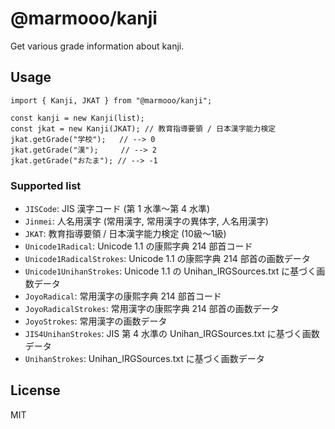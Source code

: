 # @marmooo/kanji

Get various grade information about kanji.

## Usage

```
import { Kanji, JKAT } from "@marmooo/kanji";

const kanji = new Kanji(list);
const jkat = new Kanji(JKAT); // 教育指導要領 / 日本漢字能力検定
jkat.getGrade("学校");   // --> 0
jkat.getGrade("漢");     // --> 2
jkat.getGrade("おたま"); // --> -1
```

### Supported list

- `JISCode`: JIS 漢字コード (第 1 水準〜第 4 水準)
- `Jinmei`: 人名用漢字 (常用漢字, 常用漢字の異体字, 人名用漢字)
- `JKAT`: 教育指導要領 / 日本漢字能力検定 (10級〜1級)
- `Unicode1Radical`: Unicode 1.1 の康熙字典 214 部首コード
- `Unicode1RadicalStrokes`: Unicode 1.1 の康熙字典 214 部首の画数データ
- `Unicode1UnihanStrokes`: Unicode 1.1 の Unihan_IRGSources.txt
  に基づく画数データ
- `JoyoRadical`: 常用漢字の康熙字典 214 部首コード
- `JoyoRadicalStrokes`: 常用漢字の康熙字典 214 部首の画数データ
- `JoyoStrokes`: 常用漢字の画数データ
- `JIS4UnihanStrokes`: JIS 第 4 水準の Unihan_IRGSources.txt に基づく画数データ
- `UnihanStrokes`: Unihan_IRGSources.txt に基づく画数データ

## License

MIT
